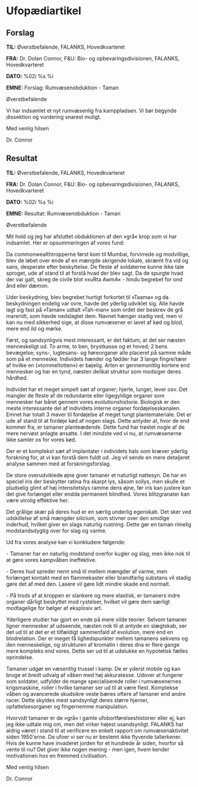 # Ufopædiartikel

## Forslag

**TIL:** Øverstbefalende, FALANKS, Hovedkvarteret

**FRA:** Dr. Dolan Connor, F&U: Bio- og opbevaringsdivisionen, FALANKS,
Hovedkvarteret

**DATO:** %02i %s %i

**EMNE:** Forslag: Rumvæsenobduktion - Taman

Øverstbefalende

Vi har indsamlet et nyt rumvæsenlig fra kamppladsen. Vi bør begynde
dissektion og vurdering snarest muligt.

Med venlig hilsen

Dr. Connor

## Resultat

**TIL:** Øverstbefalende, FALANKS, Hovedkvarteret

**FRA:** Dr. Dolan Connor, F&U: Bio- og opbevaringsdivisionen, FALANKS,
Hovedkvarteret

**DATO:** %02i %s %i

**EMNE:** Resultat: Rumvæsenobduktion - Taman

Øverstbefalende

Mit hold og jeg har afsluttet obduktionen af den »grå« krop som vi har
indsamlet. Her er opsummeringen af vores fund:

Da commonwealthtropperne først kom til Mumbai, forvirrede og modvillige,
blev de løbet over ende af en mængde skrigende lokale, skræmt fra vid og
sans, desperate efter beskyttelse. De fleste af soldaterne kunne ikke
tale sproget, ude af stand til at forstå hvad der blev sagt. Da de
spurgte hvad der var galt, skreg de civile blot »xuRta AwmA« - hindu
begrebet for ond ånd eller dæmon.

Uder beskydning, blev begrebet hurtigt forkortet til »Taama« og da
beskydningen endelig var ovre, havde det yderlig udviklet sig. Alle
havde lagt sig fast på »Taman« udtalt »Tah-man« som ordet der beskrev de
grå mareridt, som havde nedslagtet dem. Navnet hænger stadig ved, men vi
kan nu med sikkerhed sige, at disse rumvæsener er lavet af kød og blod,
mere end ild og mørke.

Først, og sandsynligvis mest interessant, er det faktum, at det ser
næsten menneskeligt ud. To arme, to ben, brystkasse og et hoved; 2 bens
bevægelse; syns-, lugtesans- og høreorganer alle placeret på samme måde
som på et menneske. Individets hænder og fødder har 3 lange fingre/tæer
af hvilke en (»tommeltotten«) er bøjelig. Arten er gennemsnitlig kortere
end mennesker og har en tynd, næsten delikat struktur som modsiger deres
hårdhed.

Individet har et meget simpelt sæt af organer; hjerte, lunger, lever
osv. Det mangler de fleste af de redundante eller ligegyldige organer
som mennesker har båret gennem vores evolutionshistorie. Biologisk er
den meste interessante del af individets interne organer
fordøjelseskanalen. Emnet har totalt 3 maver til fordøjelse af meget
tungt plantemateriale. Det er ude af stand til at fordøje kød af nogen
slags. Dette antyder at, hvor de end kommer fra, er tamaner
planteædende. Dette fund har trøstet nogle af de mere nervøst anlagte
ansatte. I det mindste ved vi nu, at rumvæsenerne ikke samler os for
vores kød.

Der er et komplekst sæt af implantater i individets hals som kræver
yderlig forskning for, at vi kan forstå dem fuldt ud. Jeg vil sende en
mere detaljeret analyse sammen med at forskningsforslag.

De store overudviklede øjne giver tamaner et naturligt nattesyn. De har
en speciel iris der beskytter ratina fra skarpt lys, såsom sollys, men
skulle et pludselig glimt af høj intensitetslys ramme dens øjne, før
iris kan justere kan det give forlænget eller endda permanent blindhed.
Vores blitzgranater kan være utrolig effektive her.

Det grålige skær på deres hud er en særlig underlig egenskab. Det sker
ved udskillelse af små mængder silicium, som stivner over den smidige
inderhud, hvilket giver en slags naturlig rustning. Dette gør en taman
rimelig modstandsdygtig over for slag og varme.

Ud fra vores analyse kan vi konkludere følgende:

\- Tamaner har en naturlig modstand overfor kugler og slag, men ikke nok
til at gøre vores kampvåben ineffektive.

\- Deres hud spreder nemt små til mellem mængder af varme, men forlænget
kontakt med en flammekaster eller brandfarlig substans vil stadig gøre
det af med den. Lasere vil gøre lidt mindre skade end normalt.

\- På trods af at kroppen er slankere og mere elastisk, er tamaners
indre organer dårligt beskyttet mod rystelser, hvilket vil gøre dem
særligt modtagelige for bølger af eksplosiv art.

Yderligere studier har gjort en ende på mere vilde teorier. Selvom
tamaner ligner mennesker af udseende, næsten nok til at antyde en
slægtskab, ser det ud til at det er et tilfældigt sammenfald af
evolution, mere end en blodrelation. Der er meget få lighedspunkter
mellem tamanens sekvens og den menneskelige, og strukturen af kromatin i
deres dna er flere gange mere kompleks end vores. Dette ser ud til at
udelukke en hypotetisk fælles oprindelse.

Tamaner udgør en væsentlig trussel i kamp. De er yderst mobile og kan
bruge et bredt udvalg af våben med høj akkuratesse. Udover at fungerer
som soldater, udfylder de mange specialiserede roller i rumvæsenernes
krigsmaskine, roller i hvilke tamaner ser ud til at være flest.
Komplekse våben og avancerede skudsikre veste bæres oftere af tamaner
end andre racer. Dette skyldes mest sandsynligt deres større hjerner,
opfattelsesorganer og fingernemme manipulation.

Hvorvidt tamaner er de »grå« i gamle ufobortførelseshistorier eller ej,
kan jeg ikke udtale mig om, men det virker højest usandsynligt. FALANKS
har aldrig været i stand til at verificere en enkelt rapport om
rumvæsenaktivitet siden 1950'erne. De ufoer vi ser nu er bestemt ikke
flyvende tallerkener. Hvis de kunne have invaderet jorden for et
hundrede år siden, hvorfor så vente til nu? Det giver ikke nogen
mening - men igen, hvem kender motivationen hos en fremmed civilisation.

Med venlig hilsen

Dr. Connor